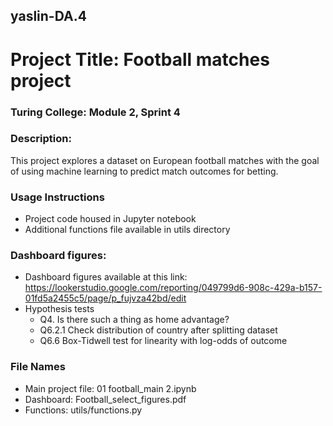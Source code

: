 ## yaslin-DA.4

# Project Title: Football matches project

### Turing College: Module 2, Sprint 4

### Description: 
This project explores a dataset on European football matches with the goal of using machine learning to predict match outcomes for betting. 

### Usage Instructions
* Project code housed in Jupyter notebook
* Additional functions file available in utils directory

### Dashboard figures:
* Dashboard figures available at this link: 
https://lookerstudio.google.com/reporting/049799d6-908c-429a-b157-01fd5a2455c5/page/p_fujvza42bd/edit 
* Hypothesis tests
    * Q4. Is there such a thing as home advantage?
    * Q6.2.1 Check distribution of country after splitting dataset
    * Q6.6 Box-Tidwell test for linearity with log-odds of outcome

### File Names
* Main project file: 01 football_main 2.ipynb
* Dashboard: Football_select_figures.pdf
* Functions: utils/functions.py
